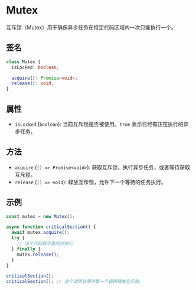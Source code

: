 # Mutex

互斥锁（Mutex）用于确保异步任务在特定代码区域内一次只能执行一个。

## 签名

```typescript
class Mutex {
  isLocked: boolean;

  acquire(): Promise<void>;
  release(): void;
}
```

## 属性

- `isLocked` (`boolean`): 当前互斥锁是否被使用。`true` 表示已经有正在执行的异步任务。

## 方法

- `acquire` (`() => Promise<void>`): 获取互斥锁，执行异步任务，或者等待获取互斥锁。
- `release` (`() => void`): 释放互斥锁，允许下一个等待的任务执行。

## 示例

```typescript
const mutex = new Mutex();

async function criticalSection() {
  await mutex.acquire();
  try {
    // 这个代码段不能同时执行
  } finally {
    mutex.release();
  }
}

criticalSection();
criticalSection(); // 这个调用会等待第一个调用释放互斥锁。
```
